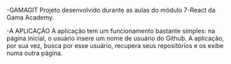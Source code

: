 -GAMAGIT
Projeto desenvolvido durante as aulas do módulo 7-React da Gama Academy.

-A APLICAÇÃO
A aplicação tem um funcionamento bastante simples: na página inicial, o usuário insere um nome de usuário do Github. A aplicação, por sua vez, busca por esse usuário, recupera seus repositórios e os exibe numa outra página.